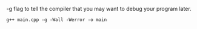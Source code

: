 


-g flag to tell the compiler that you may want to debug your program later.

	g++ main.cpp -g -Wall -Werror -o main